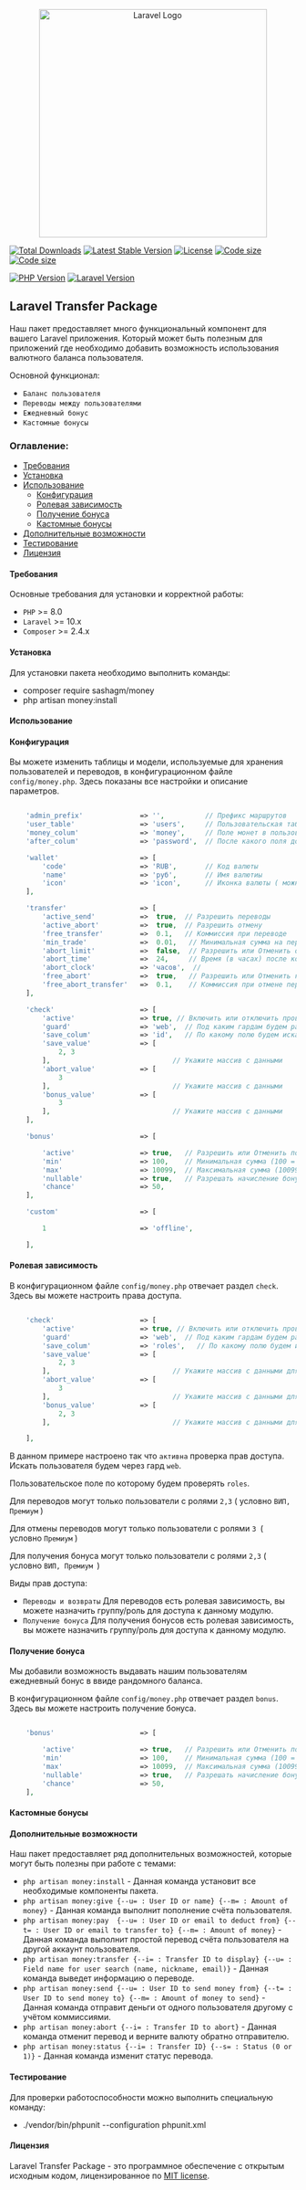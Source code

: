 <p align="center"><a href="https://laravel.com" target="_blank"><img src="https://raw.githubusercontent.com/laravel/art/master/logo-lockup/5%20SVG/2%20CMYK/1%20Full%20Color/laravel-logolockup-cmyk-red.svg" width="400" alt="Laravel Logo"></a></p>

<p align="center">

<a href="https://packagist.org/packages/sashagm/money"><img src="https://img.shields.io/packagist/dt/sashagm/money" alt="Total Downloads"></a>
<a href="https://packagist.org/packages/sashagm/money"><img src="https://img.shields.io/packagist/v/sashagm/money" alt="Latest Stable Version"></a>
<a href="https://packagist.org/packages/sashagm/money"><img src="https://img.shields.io/packagist/l/sashagm/money" alt="License"></a>
<a href="https://packagist.org/packages/sashagm/money"><img src="https://img.shields.io/github/languages/code-size/sashagm/money" alt="Code size"></a>
<a href="https://packagist.org/packages/sashagm/money"><img src="https://img.shields.io/packagist/stars/sashagm/money" alt="Code size"></a>

[![PHP Version](https://img.shields.io/badge/PHP-%2B8-blue)](https://www.php.net/)
[![Laravel Version](https://img.shields.io/badge/Laravel-%2B10-red)](https://laravel.com/)

</p>

## Laravel Transfer Package

Наш пакет предоставляет много функциональный компонент для вашего Laravel приложения. Который может быть полезным для приложений где необходимо добавить возможность использования валютного баланса пользователя.

Основной функционал:
- `Баланс пользователя`
- `Переводы между пользователями`
- `Ежедневный бонус`
- `Кастомные бонусы`


### Оглавление:

- [Требования](#требования)
- [Установка](#установка)
- [Использование](#использование)
  - [Конфигурация](#конфигурация)
  - [Ролевая зависимость](#ролевая-зависимость)
  - [Получение бонуса](#получение-бонуса)
  - [Кастомные бонусы](#кастомные-бонусы)
- [Дополнительные возможности](#дополнительные-возможности)
- [Тестирование](#тестирование)
- [Лицензия](#лицензия)

#### Требования

Основные требования для установки и корректной работы:

- `PHP` >= 8.0
- `Laravel` >= 10.x
- `Composer` >= 2.4.x

#### Установка

Для установки пакета необходимо выполнить команды:

- composer require sashagm/money
- php artisan money:install
#### Использование





#### Конфигурация

Вы можете изменить таблицы и модели, используемые для хранения пользователей и переводов, в конфигурационном файле `config/money.php`. 
Здесь показаны все настройки и описание параметров.

```php

    'admin_prefix'              => '',          // Префикс маршрутов
    'user_table'                => 'users',     // Пользовательская таблица
    'money_colum'               => 'money',     // Поле монет в пользовательской таблице
    'after_colum'               => 'password',  // После какого поля добавить поле валюты в пользовательской таблице

    'wallet'                    => [
        'code'                  => 'RUB',       // Код валюты
        'name'                  => 'руб',       // Имя валютиы
        'icon'                  => 'icon',      // Иконка валюты ( можно ввести html, svg, icons )
    ],

    'transfer'                  => [
        'active_send'           =>  true,  // Разрешить переводы
        'active_abort'          =>  true,  // Разрешить отмену
        'free_transfer'         =>  0.1,   // Коммиссия при переводе
        'min_trade'             =>  0.01,   // Минимальная сумма на перевод
        'abort_limit'           =>  false,  // Разрешить или Отменить ограничение отмены перевода
        'abort_time'            =>  24,     // Время (в часах) после которого нельзя отменить перевод
        'abort_clock'           => 'часов',  //
        'free_abort'            =>  true,   // Разрешить или Отменить комииссию для отмены
        'free_abort_transfer'   =>  0.1,    // Коммиссия при отмене переводе
    ],

    'check'                     => [
        'active'                => true, // Включить или отключить проверку прав
        'guard'                 => 'web',  // Под каким гардам будем работать
        'save_colum'            => 'id',   // По какому полю будем искать для группы/роли
        'save_value'            => [
            2, 3
        ],                              // Укажите массив с данными
        'abort_value'           => [
            3
        ],                              // Укажите массив с данными
        'bonus_value'           => [
            3
        ],                              // Укажите массив с данными 
    ],

    'bonus'                     => [

        'active'                => true,   // Разрешить или Отменить получение бонуса
        'min'                   => 100,    // Минимальная сумма (100 = 1.00)
        'max'                   => 10099,  // Максимальная сумма (10099 = 100.99)
        'nullable'              => true,   // Разрешать начисление бонуса в нулевое значение с шансом 50% (0.00)
        'chance'                => 50,   
    ],

    'custom'                    => [

        1                       => 'offline', 

    ],


```


#### Ролевая зависимость

В конфигурационном файле `config/money.php` отвечает раздел `check`. Здесь вы можете настроить права доступа.

```php

    'check'                     => [
        'active'                => true, // Включить или отключить проверку прав
        'guard'                 => 'web',  // Под каким гардам будем работать
        'save_colum'            => 'roles',   // По какому полю будем искать для группы/роли
        'save_value'            => [
            2, 3
        ],                              // Укажите массив с данными для перевода
        'abort_value'           => [
            3
        ],                              // Укажите массив с данными для отмены перевода
        'bonus_value'           => [
            2, 3
        ],                              // Укажите массив с данными для получения бонуса

    ],

```

В данном примере настроено так что `активна` проверка прав доступа. Искать пользователя будем через гард `web`.

Пользовательское поле по которому будем проверять `roles`.

Для переводов могут только пользователи с ролями `2,3` ( условно `ВИП, Премиум` )

Для отмены переводов могут только пользователи с ролями `3 `( условно `Премиум` )

Для получения бонуса могут только пользователи с ролями `2,3` ( условно `ВИП, Премиум `)



Виды прав доступа:

- `Переводы и возвраты` Для переводов есть ролевая зависимость, вы можете назначить группу/роль для доступа к данному модулю. 
- `Получение бонуса` Для получения бонусов есть ролевая зависимость, вы можете назначить группу/роль для доступа к данному модулю. 



#### Получение бонуса

Мы добавили возможность выдавать нашим пользователям ежедневный бонус в ввиде рандомного баланса. 

В конфигурационном файле `config/money.php` отвечает раздел `bonus`. Здесь вы можете настроить получение бонуса.

```php

    'bonus'                     => [

        'active'                => true,   // Разрешить или Отменить получение бонуса
        'min'                   => 100,    // Минимальная сумма (100 = 1.00)
        'max'                   => 10099,  // Максимальная сумма (10099 = 100.99)
        'nullable'              => true,   // Разрешать начисление бонуса в нулевое значение с шансом 50% (0.00)
        'chance'                => 50,   
    ],

```
#### Кастомные бонусы


#### Дополнительные возможности

Наш пакет предоставляет ряд дополнительных возможностей, которые могут быть полезны при работе с темами:

- `php artisan money:install` - Данная команда установит все необходимые компоненты пакета.
- `php artisan money:give {--u= : User ID or name} {--m= : Amount of money}` - Данная команда выполнит пополнение счёта пользователя.
- `php artisan money:pay  {--u= : User ID or email to deduct from} {--t= : User ID or email to transfer to} {--m= : Amount of money}` - Данная команда выполнит простой перевод счёта пользователя на другой аккаунт пользователя.
- `php artisan money:transfer {--i= : Transfer ID to display} {--u= : Field name for user search (name, nickname, email)}` - Данная команда выведет информацию о переводе.
- `php artisan money:send {--u= : User ID to send money from} {--t= : User ID to send money to} {--m= : Amount of money to send}` - Данная команда отправит деньги от одного пользователя другому с учётом коммиссиями.
- `php artisan money:abort {--i= : Transfer ID to abort}` - Данная команда отменит перевод и верните валюту обратно отправителю.
- `php artisan money:status {--i= : Transfer ID} {--s= : Status (0 or 1)}` - Данная команда изменит статус перевода.


#### Тестирование

Для проверки работоспособности можно выполнить специальную команду:

- ./vendor/bin/phpunit --configuration phpunit.xml

#### Лицензия

Laravel Transfer Package - это программное обеспечение с открытым исходным кодом, лицензированное по [MIT license](LICENSE.md ).
